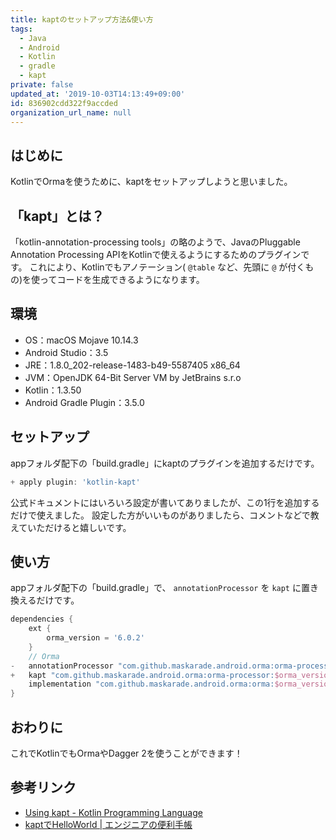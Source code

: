 ```yaml
---
title: kaptのセットアップ方法&使い方
tags:
  - Java
  - Android
  - Kotlin
  - gradle
  - kapt
private: false
updated_at: '2019-10-03T14:13:49+09:00'
id: 836902cdd322f9accded
organization_url_name: null
---
```

## はじめに

KotlinでOrmaを使うために、kaptをセットアップしようと思いました。

## 「kapt」とは？

「kotlin-annotation-processing tools」の略のようで、JavaのPluggable Annotation Processing APIをKotlinで使えるようにするためのプラグインです。
これにより、Kotlinでもアノテーション( `@table` など、先頭に `@` が付くもの)を使ってコードを生成できるようになります。

## 環境

- OS：macOS Mojave 10.14.3
- Android Studio：3.5
- JRE：1.8.0_202-release-1483-b49-5587405 x86_64
- JVM：OpenJDK 64-Bit Server VM by JetBrains s.r.o
- Kotlin：1.3.50
- Android Gradle Plugin：3.5.0

## セットアップ

appフォルダ配下の「build.gradle」にkaptのプラグインを追加するだけです。

```diff:/build.gradle
+ apply plugin: 'kotlin-kapt'
```

公式ドキュメントにはいろいろ設定が書いてありましたが、この1行を追加するだけで使えました。
設定した方がいいものがありましたら、コメントなどで教えていただけると嬉しいです。

## 使い方

appフォルダ配下の「build.gradle」で、 `annotationProcessor` を `kapt` に置き換えるだけです。

```diff:/app/build.gradle
dependencies {
    ext {
        orma_version = '6.0.2'
    }
    // Orma
-   annotationProcessor "com.github.maskarade.android.orma:orma-processor:$orma_version"
+   kapt "com.github.maskarade.android.orma:orma-processor:$orma_version"
    implementation "com.github.maskarade.android.orma:orma:$orma_version"
}
```

## おわりに

これでKotlinでもOrmaやDagger 2を使うことができます！

## 参考リンク

- [Using kapt - Kotlin Programming Language](https://kotlinlang.org/docs/reference/kapt.html)
- [kaptでHelloWorld | エンジニアの便利手帳](http://3jigen.net/2018/09/post-802/)
